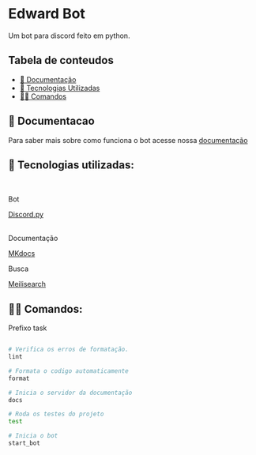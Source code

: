 # Edward Bot
Um bot para discord feito em python.
<br>
## Tabela de conteudos <!-- omit in toc -->

- [📖 Documentação](#-documentacao)
- [🔧 Tecnologias Utilizadas](#-tecnologias-utilizadas)
- [👩‍💻 Comandos](#-Comandos)

## 📖 Documentacao
Para saber mais sobre como funciona o bot acesse nossa [documentação](https://rafa-carmo.github.io/Edward-Bot/)
## 🔧 Tecnologias utilizadas:
<br>

Bot
<p>
    <a href="https://discordpy.readthedocs.io/">Discord.py</a> 
</p>
<br>
Documentação
<p>
    <a href="https://www.mkdocs.org/">MKdocs</a> 
</p>

Busca
<p>
    <a href="https://docs.meilisearch.com/">Meilisearch</a>
</p>

## 👩‍💻 Comandos:

Prefixo task

```bash

# Verifica os erros de formatação.
lint 

# Formata o codigo automaticamente
format 

# Inicia o servidor da documentação
docs 

# Roda os testes do projeto
test 

# Inicia o bot
start_bot 
```
